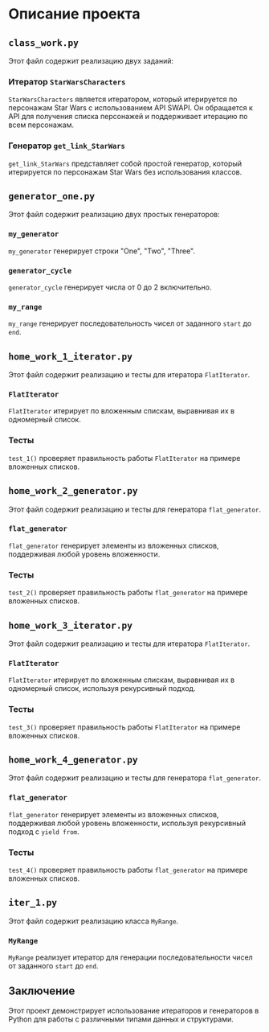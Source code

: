 # Описание проекта

## `class_work.py`

Этот файл содержит реализацию двух заданий:

### Итератор `StarWarsСharacters`

`StarWarsСharacters` является итератором, который итерируется по персонажам Star Wars с использованием API SWAPI. Он обращается к API для получения списка персонажей и поддерживает итерацию по всем персонажам.

### Генератор `get_link_StarWars`

`get_link_StarWars` представляет собой простой генератор, который итерируется по персонажам Star Wars без использования классов.

## `generator_one.py`

Этот файл содержит реализацию двух простых генераторов:

### `my_generator`

`my_generator` генерирует строки "One", "Two", "Three".

### `generator_cycle`

`generator_cycle` генерирует числа от 0 до 2 включительно.

### `my_range`

`my_range` генерирует последовательность чисел от заданного `start` до `end`.

## `home_work_1_iterator.py`

Этот файл содержит реализацию и тесты для итератора `FlatIterator`.

### `FlatIterator`

`FlatIterator` итерирует по вложенным спискам, выравнивая их в одномерный список.

### Тесты

`test_1()` проверяет правильность работы `FlatIterator` на примере вложенных списков.

## `home_work_2_generator.py`

Этот файл содержит реализацию и тесты для генератора `flat_generator`.

### `flat_generator`

`flat_generator` генерирует элементы из вложенных списков, поддерживая любой уровень вложенности.

### Тесты

`test_2()` проверяет правильность работы `flat_generator` на примере вложенных списков.

## `home_work_3_iterator.py`

Этот файл содержит реализацию и тесты для итератора `FlatIterator`.

### `FlatIterator`

`FlatIterator` итерирует по вложенным спискам, выравнивая их в одномерный список, используя рекурсивный подход.

### Тесты

`test_3()` проверяет правильность работы `FlatIterator` на примере вложенных списков.

## `home_work_4_generator.py`

Этот файл содержит реализацию и тесты для генератора `flat_generator`.

### `flat_generator`

`flat_generator` генерирует элементы из вложенных списков, поддерживая любой уровень вложенности, используя рекурсивный подход с `yield from`.

### Тесты

`test_4()` проверяет правильность работы `flat_generator` на примере вложенных списков.

## `iter_1.py`

Этот файл содержит реализацию класса `MyRange`.

### `MyRange`

`MyRange` реализует итератор для генерации последовательности чисел от заданного `start` до `end`.

## Заключение

Этот проект демонстрирует использование итераторов и генераторов в Python для работы с различными типами данных и структурами.
